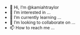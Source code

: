 - 👋 Hi, I’m @kamiahtraylor
- 👀 I’m interested in ...
- 🌱 I’m currently learning ...
- 💞️ I’m looking to collaborate on ...
- 📫 How to reach me ...

<!---
kamiahtraylor/kamiahtraylor is a ✨ special ✨ repository because its `README.md` (this file) appears on your GitHub profile.
You can click the Preview link to take a look at your changes.
--->

